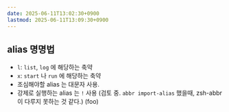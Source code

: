 ```yaml
---
date: 2025-06-11T13:02:30+0900
lastmod: 2025-06-11T13:09:30+0900
---
```


## alias 명명법

- `l`: `list`, `log` 에 해당하는 축약
- `x`: `start` 나 `run` 에 해당하는 축약
- 조심해야할 alias 는 대문자 사용.
- 강제로 실행하는 alias 는 `!` 사용 (검토 중. `abbr import-alias` 했을때, zsh-abbr 이 다루지 못하는 것 같다.)
(foo)
